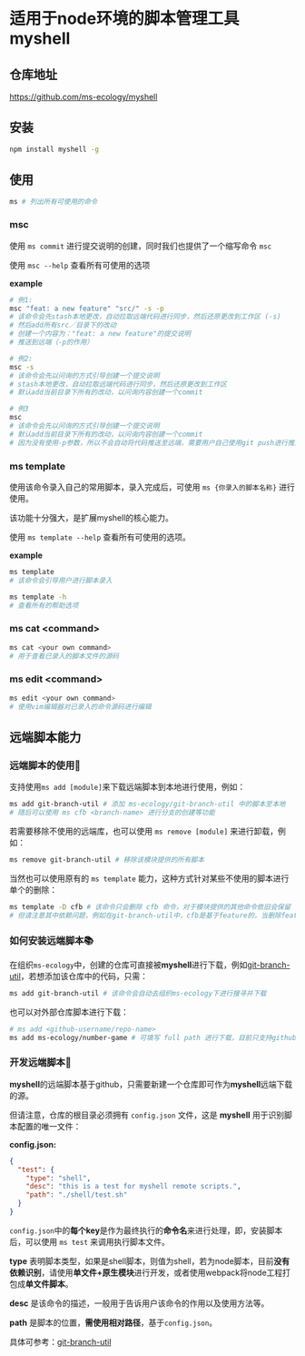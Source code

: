 # 适用于node环境的脚本管理工具myshell

## 仓库地址

https://github.com/ms-ecology/myshell

## 安装

```sh
npm install myshell -g
```

## 使用

```sh
ms # 列出所有可使用的命令
```

### msc

使用 `ms commit` 进行提交说明的创建，同时我们也提供了一个缩写命令 `msc`

使用 `msc --help` 查看所有可使用的选项

**example**

```sh
# 例1:
msc "feat: a new feature" "src/" -s -p
# 该命令会先stash本地更改，自动拉取远端代码进行同步，然后还原更改到工作区 (-s)
# 然后add所有src／目录下的改动
# 创建一个内容为："feat: a new feature"的提交说明
# 推送到远端（-p的作用）

# 例2:
msc -s
# 该命令会先以问询的方式引导创建一个提交说明
# stash本地更改，自动拉取远端代码进行同步，然后还原更改到工作区
# 默认add当前目录下所有的改动，以问询内容创建一个commit

# 例3
msc
# 该命令会先以问询的方式引导创建一个提交说明
# 默认add当前目录下所有的改动，以问询内容创建一个commit
# 因为没有使用-p参数，所以不会自动将代码推送至远端，需要用户自己使用git push进行推送
```

### ms template

使用该命令录入自己的常用脚本，录入完成后，可使用 `ms {你录入的脚本名称}` 进行使用。

该功能十分强大，是扩展myshell的核心能力。

使用 `ms template --help` 查看所有可使用的选项。

**example**

```sh
ms template
# 该命令会引导用户进行脚本录入

ms template -h
# 查看所有的帮助选项
```

### ms cat \<command\>

```sh
ms cat <your own command>
# 用于查看已录入的脚本文件的源码
```

### ms edit \<command\>

```sh
ms edit <your own command>
# 使用vim编辑器对已录入的命令源码进行编辑
```

## 远端脚本能力

### 远端脚本的使用🚀

支持使用`ms add [module]`来下载远端脚本到本地进行使用，例如：

```sh
ms add git-branch-util # 添加 ms-ecology/git-branch-util 中的脚本至本地
# 随后可以使用 ms cfb <branch-name> 进行分支的创建等功能
```

若需要移除不使用的远端库，也可以使用 `ms remove [module]` 来进行卸载，例如：

```sh
ms remove git-branch-util # 移除该模块提供的所有脚本
```

当然也可以使用原有的 `ms template` 能力，这种方式针对某些不使用的脚本进行单个的删除：

```sh
ms template -D cfb # 该命令只会删除 cfb 命令，对于模块提供的其他命令依旧会保留
# 但请注意其中依赖问题，例如在git-branch-util中，cfb是基于feature的，当删除feature之后，cfb相应的也会执行出错
```

### 如何安装远端脚本📚

在组织`ms-ecology`中，创建的仓库可直接被**myshell**进行下载，例如[git-branch-util](https://github.com/ms-ecology/git-branch-util)，若想添加该仓库中的代码，只需：

```sh
ms add git-branch-util # 该命令会自动去组织ms-ecology下进行搜寻并下载
```

也可以对外部仓库脚本进行下载：

```sh
# ms add <github-username/repo-name>
ms add ms-ecology/number-game # 可填写 full path 进行下载，目前只支持github，gitlab等后续会考虑支持
```

### 开发远端脚本🔧

**myshell**的远端脚本基于github，只需要新建一个仓库即可作为**myshell**远端下载的源。

但请注意，仓库的根目录必须拥有 `config.json` 文件，这是 **myshell** 用于识别脚本配置的唯一文件：

**config.json:**

```json
{
  "test": {
    "type": "shell",
    "desc": "this is a test for myshell remote scripts.",
    "path": "./shell/test.sh"
  }
}
```

`config.json`中的**每个key**是作为最终执行的**命令名**来进行处理，即，安装脚本后，可以使用 `ms test` 来调用执行脚本文件。

**type** 表明脚本类型，如果是shell脚本，则值为shell，若为node脚本，目前**没有依赖识别**，请使用**单文件+原生模块**进行开发，或者使用webpack将node工程打包成**单文件脚本**。

**desc** 是该命令的描述，一般用于告诉用户该命令的作用以及使用方法等。

**path** 是脚本的位置，**需使用相对路径**，基于`config.json`。

具体可参考：[git-branch-util](https://github.com/ms-ecology/git-branch-util)



